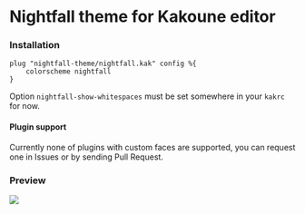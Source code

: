 # Nightfall theme for Kakoune editor

### Installation
```kak
plug "nightfall-theme/nightfall.kak" config %{
	colorscheme nightfall
}
```
Option `nightfall-show-whitespaces` must be set somewhere in your `kakrc` for now.

#### Plugin support
Currently none of plugins with custom faces are supported, you can request one in Issues or by sending Pull Request.

### Preview
![](https://imgur.com/a/WmwymLN)
